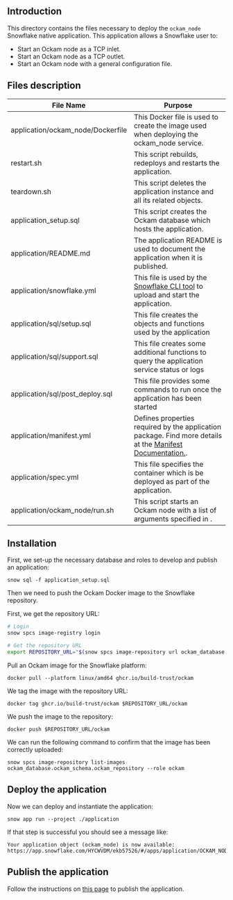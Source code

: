 ## Introduction

This directory contains the files necessary to deploy the `ockam_node` Snowflake native application.
This application allows a Snowflake user to:

- Start an Ockam node as a TCP inlet.
- Start an Ockam node as a TCP outlet.
- Start an Ockam node with a general configuration file.

## Files description

| File Name                         | Purpose                                                                                                                                                                                  |
|-----------------------------------|------------------------------------------------------------------------------------------------------------------------------------------------------------------------------------------|
| application/ockam_node/Dockerfile | This Docker file is used to create the image used when deploying the ockam_node service.                                                                                                 |
| restart.sh                        | This script rebuilds, redeploys and restarts the application.                                                                                                                            |
| teardown.sh                       | This script deletes the application instance and all its related objects.                                                                                                                | 
| application_setup.sql             | This script creates the Ockam database which hosts the application.                                                                                                                      |
| application/README.md             | The application README is used to document the application when it is published.                                                                                                         |
| application/snowflake.yml         | This file is used by the [Snowflake CLI tool](https://docs.snowflake.com/en/developer-guide/snowflake-cli-v2/index) to upload and start the application.                                 |
| application/sql/setup.sql         | This file creates the objects and functions used by the application                                                                                                                      |
| application/sql/support.sql       | This file creates some additional functions to query the application service status or logs                                                                                              |
| application/sql/post_deploy.sql   | This file provides some commands to run once the application has been started                                                                                                            |
| application/manifest.yml          | Defines properties required by the application package. Find more details at the [Manifest Documentation.](https://docs.snowflake.com/en/developer-guide/native-apps/creating-manifest). |
| application/spec.yml              | This file specifies the container which is be deployed as part of the application.                                                                                                       |
| application/ockam_node/run.sh     | This script starts an Ockam node with a list of arguments specified in .                                                                                                                 |

## Installation

First, we set-up the necessary database and roles to develop and publish an application:

```shell
snow sql -f application_setup.sql
```

Then we need to push the Ockam Docker image to the Snowflake repository.

First, we get the repository URL:

```sh
# Login
snow spcs image-registry login

# Get the repository URL
export REPOSITORY_URL="$(snow spcs image-repository url ockam_database.ockam_schema.ockam_repository --role ockam)"
```

Pull an Ockam image for the Snowflake platform:

```shell
docker pull --platform linux/amd64 ghcr.io/build-trust/ockam
```

We tag the image with the repository URL:

```shell
docker tag ghcr.io/build-trust/ockam $REPOSITORY_URL/ockam
```

We push the image to the repository:

```shell
docker push $REPOSITORY_URL/ockam
```

We can run the following command to confirm that the image has been correctly uploaded:

```shell
snow spcs image-repository list-images ockam_database.ockam_schema.ockam_repository --role ockam
```

## Deploy the application

Now we can deploy and instantiate the application:

```shell
snow app run --project ./application
```

If that step is successful you should see a message like:

```shell
Your application object (ockam_node) is now available:
https://app.snowflake.com/HYCWVDM/ekb57526/#/apps/application/OCKAM_NODE
```

## Publish the application

Follow the instructions on [this page](https://other-docs.snowflake.com/en/native-apps/provider-publishing-app-package)
to publish the application.

